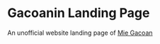 # Gacoanin Landing Page

An unofficial website landing page of [Mie Gacoan](https://www.instagram.com/mie.gacoan)